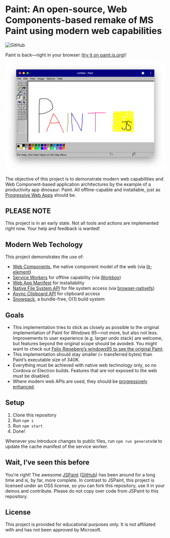 # Paint: An open-source, Web Components-based remake of MS Paint using modern web capabilities

![GitHub](https://img.shields.io/github/license/christianliebel/paint)

Paint is back—right in your browser [(try it on paint.js.org)](https://paint.js.org)!

![Paint](docs/screenshot.png)

The objective of this project is to demonstrate modern web capabilities and Web Component-based application architectures by the example of a productivity app dinosaur: Paint.
All offline-capable and installable, just as [Progressive Web Apps](https://web.dev/progressive-web-apps/) should be.

## PLEASE NOTE
This project is in an early state. Not all tools and actions are implemented right now. Your help and feedback is wanted!

## Modern Web Techology
This project demonstrates the use of:

- [Web Components](https://www.webcomponents.org/introduction), the native component model of the web (via [lit-element](https://lit-element.polymer-project.org/))
- [Service Workers](https://developers.google.com/web/fundamentals/primers/service-workers) for offline capability (via [Workbox](https://developers.google.com/web/tools/workbox))
- [Web App Manifest](https://github.com/w3c/manifest) for installability
- [Native File System API](https://web.dev/native-file-system/) for file system access (via [browser-nativefs](https://github.com/GoogleChromeLabs/browser-nativefs))
- [Async Clipboard API](https://web.dev/image-support-for-async-clipboard/) for clipboard access
- [Snowpack](https://www.snowpack.dev/), a bundle-free, O(1) build system

## Goals
- This implementation tries to stick as closely as possible to the original implementation of Paint for Windows 95—not more, but also not less. Improvements to user experience (e.g. larger undo stack) are welcome, but features beyond the original scope should be avoided. You might want to check out [Felix Rieseberg’s windows95 to see the original Paint](https://github.com/felixrieseberg/windows95).
- This implementation should stay smaller (= transferred bytes) than Paint’s executable size of 340K.
- Everything must be achieved with native web technology only, so no Cordova or Electron builds. Features that are not exposed to the web must be disabled.
- Where modern web APIs are used, they should be [progressively enhanced](https://web.dev/progressively-enhance-your-pwa/).

## Setup
1. Clone this repository
2. Run `npm i`
3. Run `npm start`
4. Done!

Whenever you introduce changes to public files, run `npm run generateSW` to update the cache manifest of the service worker.

## Wait, I’ve seen this before
You’re right! The awesome [JSPaint](https://jspaint.app/) ([GitHub](https://github.com/1j01/jspaint)) has been around for a long time and is, by far, more complete.
In contrast to JSPaint, this project is licensed under an OSS license, so you can fork this repository, use it in your demos and contribute.
Please do not copy over code from JSPaint to this repository.

## License
This project is provided for educational purposes only.
It is not affiliated with and has not been approved by Microsoft.
